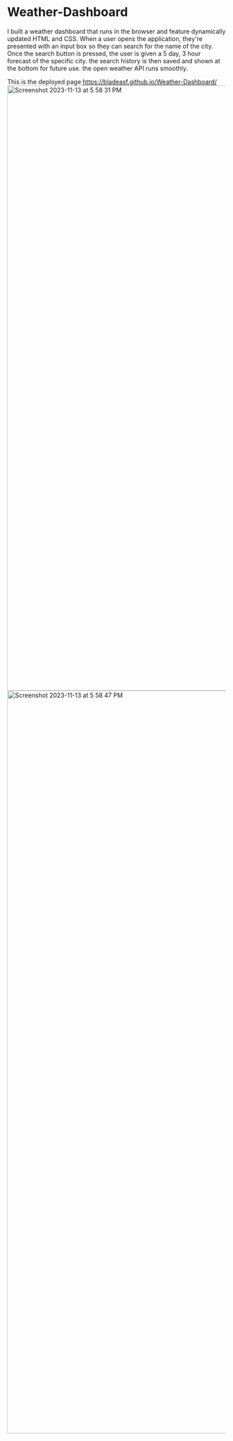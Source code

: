 # Weather-Dashboard
I built a weather dashboard that runs in the browser and feature dynamically updated HTML and CSS.
When a user opens the application, they're presented with an input box so they can search for the name of the city.
Once the search button is pressed, the user is given a 5 day, 3 hour forecast of the specific city.
the search history is then saved and shown at the bottom for future use.
the open weather API runs smoothly.

This is the deployed page
https://bladeasf.github.io/Weather-Dashboard/ 
<img width="1393" alt="Screenshot 2023-11-13 at 5 58 31 PM" src="https://github.com/bladeasf/Weather-Dashboard/assets/125907788/43d1e64b-7a4f-46f9-b3f5-87863d663d0b">
<img width="1710" alt="Screenshot 2023-11-13 at 5 58 47 PM" src="https://github.com/bladeasf/Weather-Dashboard/assets/125907788/b0230a94-b6fc-422c-a030-7d7457488241">
